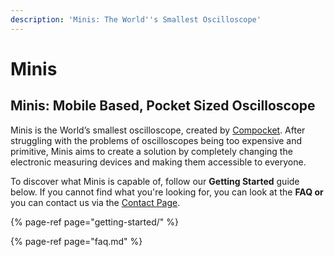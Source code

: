 ```yaml
---
description: 'Minis: The World''s Smallest Oscilloscope'
---
```


# Minis

## **Minis: Mobile Based, Pocket Sized Oscilloscope**

Minis is the World’s smallest oscilloscope, created by [Compocket](https://compocket.com/). After struggling with the problems of oscilloscopes being too expensive and primitive, Minis aims to create a solution by completely changing the electronic measuring devices and making them accessible to everyone.

To discover what Minis is capable of, follow our **Getting Started** guide below. If you cannot find what you're looking for, you can look at the **FAQ or** you can contact us via the [Contact Page](https://compocket.com/#contact).

{% page-ref page="getting-started/" %}

{% page-ref page="faq.md" %}

